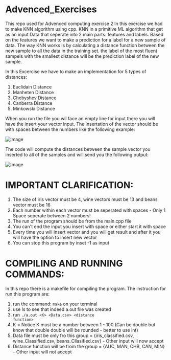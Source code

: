 
# Advenced_Exercises
This repo used for Advenced computing exercise 2
In this exercise we had to make KNN algorithm using cpp. KNN in a primitive ML algorithm that get as an input Data that seperate into 2 main parts: features and labels. Based on the features we want to make a prediction for a label for a new sample of data. The way KNN works is by calculating a distance function between the new sample to all the data in the training set. the label of the most fluent sampels with the smallest distance will be the prediction label of the new sample.

In this Excercise we have to make an implementation for 5 types of distances:
1. Euclidain Distance
2. Manheten Distance
3. Chebyshev Distance
4. Canberra Distance
5. Minkowski Distance

When you run the file you wil face an empty line for input there you will have the insert your vector input.
The insertation of the vector should be with spaces between the numbers like the following example:

![image](https://user-images.githubusercontent.com/91119719/207488828-9018edc3-73cb-4c85-8d2c-ea6d09c88ec0.png)

The code will compute the distances between the sample vector you inserted to all of the samples and will send you the following output:

![image](https://user-images.githubusercontent.com/91119719/207488348-f6a7379b-ee1b-4693-afdf-2311f77abe59.png)

# IMPORTANT CLARIFICATION:
1. The size of iris vector must be 4, wine vectors must be 13 and beans vector must be 16
2. Each number within each vector must be seperated with spaces - Only 1 Space seperate between 2 numbers!
3. The run of the program should be from the main.cpp file
4. You can't end the input you insert with space or either start it with space
5. Every time you will insert vector and you will get result and after it you will have the option to insert new vector
6. You can stop this program by inset -1 as input


# COMPILING AND RUNNING COMMANDS:
In this repo there is a makefile for compiling the program. The instruction for run this program are:
1. run the command: <code>make</code> on your terminal
2. use ls to see that indeed a.out file was created
3. run <code>./a.out \<K> \<Data.csv> \<distance function> </code>
4. K = Notice K must be a number between 1 - 100 (Can be double but know that double double will be rounded - better to use int)
5. Data file must be only fro this group = {iris_classified.csv, wine_Classified.csv, beans_Cllasified.csv} - Other input will now accept
6. Distance function will be from the group = {AUC, MAN, CHB, CAN, MIN} - Other input will not accept
